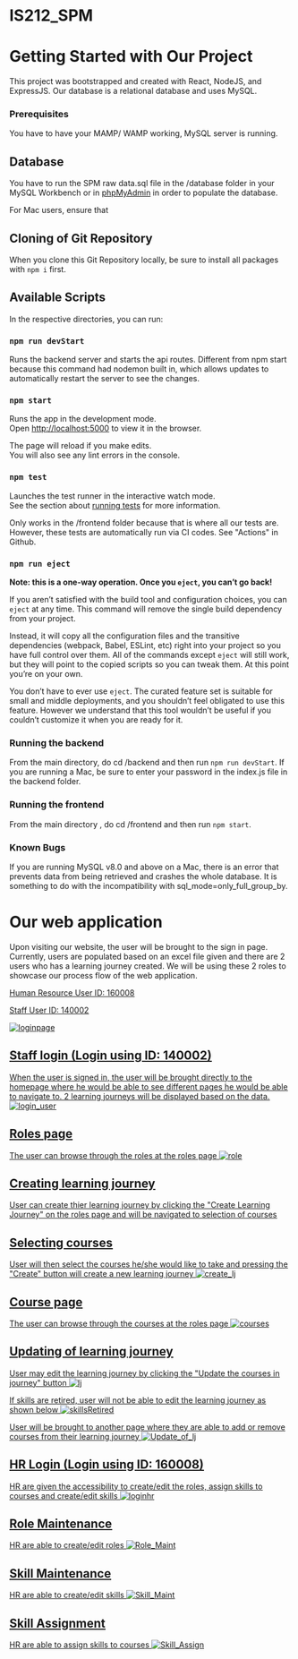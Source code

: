# IS212_SPM
# Getting Started with Our Project

This project was bootstrapped and created with React, NodeJS, and ExpressJS.
Our database is a relational database and uses MySQL.

### Prerequisites
You have to have your MAMP/ WAMP working, MySQL server is running.

## Database
You have to run the SPM raw data.sql file in the /database folder in your MySQL Workbench or in [phpMyAdmin](http://localhost/phpmyadmin/import.php) in order to populate the database.

For Mac users, ensure that 

## Cloning of Git Repository
When you clone this Git Repository locally, be sure to install all packages with `npm i` first.

## Available Scripts

In the respective directories, you can run:

### `npm run devStart`

Runs the backend server and starts the api routes. Different from npm start because this command had nodemon built in, which allows updates to automatically restart the server to see the changes.

### `npm start`

Runs the app in the development mode.\
Open [http://localhost:5000](http://localhost:5000) to view it in the browser.

The page will reload if you make edits.\
You will also see any lint errors in the console.

### `npm test`

Launches the test runner in the interactive watch mode.\
See the section about [running tests](https://facebook.github.io/create-react-app/docs/running-tests) for more information.

Only works in the /frontend folder because that is where all our tests are. However, these tests are automatically run via CI codes.
See "Actions" in Github.


### `npm run eject`

**Note: this is a one-way operation. Once you `eject`, you can’t go back!**

If you aren’t satisfied with the build tool and configuration choices, you can `eject` at any time. This command will remove the single build dependency from your project.

Instead, it will copy all the configuration files and the transitive dependencies (webpack, Babel, ESLint, etc) right into your project so you have full control over them. All of the commands except `eject` will still work, but they will point to the copied scripts so you can tweak them. At this point you’re on your own.

You don’t have to ever use `eject`. The curated feature set is suitable for small and middle deployments, and you shouldn’t feel obligated to use this feature. However we understand that this tool wouldn’t be useful if you couldn’t customize it when you are ready for it.

### Running the backend
From the main directory, do cd /backend and then run `npm run devStart`. If you are running a Mac, be sure to enter your password in the index.js file in the backend folder.

### Running the frontend
From the main directory , do cd /frontend and then run `npm start`.

### Known Bugs
If you are running MySQL v8.0 and above on a Mac, there is an error that prevents data from being retrieved and crashes the whole database. It is something to do with the incompatibility with sql_mode=only_full_group_by. 

# Our web application
Upon visiting our website, the user will be brought to the sign in page. Currently, users are populated based on an excel file given and there are 2 users who has a learning journey created. We will be using these 2 roles to showcase our process flow of the web application.

<u>Human Resource<u>
User ID: 160008

<u>Staff<u>
User ID: 140002

![loginpage](ReadMe_Images/Login)

## Staff login (Login using ID: 140002)
When the user is signed in, the user will be brought directly to the homepage where he would be able to see different pages he would be able to navigate to. 2 learning journeys will be displayed based on the data.
![login_user](ReadMe_Images/Login_User)

## Roles page
The user can browse through the roles at the roles page
![role](ReadMe_Images/Roles)

## Creating learning journey
User can create thier learning journey by clicking the "Create Learning Journey" on the roles page and will be navigated to selection of courses

## Selecting courses
User will then select the courses he/she would like to take and pressing the "Create" button will create a new learning journey
![create_lj](ReadMe_Images/Create_Lj)

## Course page
The user can browse through the courses at the roles page
![courses](ReadMe_Images/Courses)

## Updating of learning journey
User may edit the learning journey by clicking the "Update the courses in journey" button
![lj](ReadMe_Images/Lj)

If skills are retired, user will not be able to edit the learning journey as shown below
![skillsRetired](ReadMe_Images/Skills_Retired)

User will be brought to another page where they are able to add or remove courses from their learning journey
![Update_of_lj](ReadMe_Images/Update_of_lj)

## HR Login (Login using ID: 160008)
HR are given the accessibility to create/edit the roles, assign skills to courses and create/edit skills
![loginhr](ReadMe_Images/Login_Hr)

## Role Maintenance
HR are able to create/edit roles
![Role_Maint](ReadMe_Images/Role_Maint)

## Skill Maintenance
HR are able to create/edit skills
![Skill_Maint](ReadMe_Images/Skill_Maint)

## Skill Assignment
HR are able to assign skills to courses
![Skill_Assign](ReadMe_Images/Skill_Assign)
